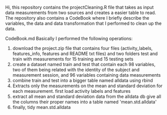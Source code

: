 Hi,
this repository contains the projectCleaning.R file that takes as input data measurements from two sources and creates a easier table to read.
The repository also contains a CodeBook where I briefly describe the variables, the data and data transformation that I performed to clean up the data.

CodeBook.md
Basically I performed the following operations:
1. download the project.zip file that contains four files (activity_labels, features_info, features and README txt files)
and two folders test and train with measurements for 15 training and 15 testing sets
2. create a dataset named train and test that contain each 98 variables, two of them being related with the
identity of the subject and measurement session, and 96 variables containing data measurements
3. combine train and test into a bigger table named alldata using rbind
4. Extracts only the measurements on the mean and standard deviation for each measurement.
first load activity labels and features
5. extract all mean and standard deviation data from the alldata db
give all the columns their proper names into a table named 'mean.std.alldata'
5. finally, tidy mean.std.alldata

